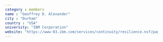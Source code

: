 ```yaml
---
category : members
name : "Geoffrey D. Alexander"
city : "Durham"
country : "USA"
university: "IBM Corporation"
website: "https://www-03.ibm.com/services/continuity/resilience.nsf/pages/rtp"
---
```

